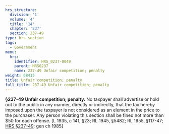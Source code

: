 ```yaml
---
hrs_structure:
  division: '1'
  volume: '4'
  title: '14'
  chapter: '237'
  section: 237-49
type: hrs_section
tags:
  - Government
menu:
  hrs:
    identifier: HRS_0237-0049
    parent: HRS0237
    name: 237-49 Unfair competition; penalty
weight: 68415
title: Unfair competition; penalty
full_title: 237-49 Unfair competition; penalty
---
```

**§237-49 Unfair competition; penalty.** No taxpayer shall advertise or hold out to the public in any manner, directly or indirectly, that the tax hereby imposed upon the taxpayer is not considered as an element in the price to the purchaser. Any person violating this section shall be fined not more than $50 for each offense. [L 1935, c 141, §23; RL 1945, §5482; RL 1955, §117-47; [HRS §237-49](/title-14/chapter-237/section-237-49/); gen ch 1985]